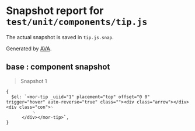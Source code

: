 # Snapshot report for `test/unit/components/tip.js`

The actual snapshot is saved in `tip.js.snap`.

Generated by [AVA](https://ava.li).

## base : component snapshot

> Snapshot 1

    {
      $el: `<mor-tip _uiid="1" placement="top" offset="0 0" trigger="hover" auto-reverse="true" class=""><div class="arrow"></div><div class="con">␊
              ␊
          </div></mor-tip>`,
    }
